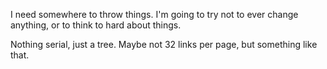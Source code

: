 I need somewhere to throw things.
I'm going to try not to ever change anything, or to think to hard about things.

Nothing serial, just a tree. Maybe not 32 links per page, but something like that.
